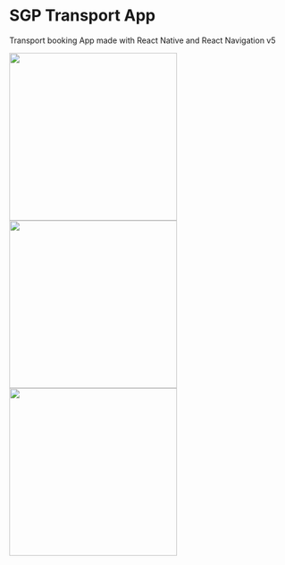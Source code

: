 # SGP Transport App

Transport booking App made with React Native and React Navigation v5

<img src = "http://01010.ml/sgp/Simulator-Screen-Shot-iPhone-X-2020-03-06-at-09.03.07-473x1024.jpg" style="width:300px;">

<img src = "http://01010.ml/sgp/Simulator-Screen-Shot-iPhone-X-2020-03-06-at-09.03.07-2--473x1024.jpg"  style="width:300px;">

<img src = "http://01010.ml/sgp/Simulator-Screen-Shot-iPhone-X-2020-03-06-at-09.03.07-3--473x1024.jpg"  style="width:300px;">
